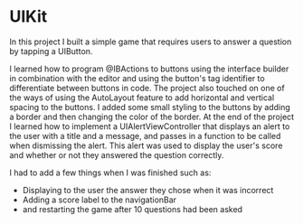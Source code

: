 # UIKit

In this project I built a simple game that requires users to answer a question by tapping a UIButton.

I learned how to program @IBActions to buttons using the interface builder in combination with the editor and using 
the button's tag identifier to differentiate between buttons in code. The project also touched on one of the ways of 
using the AutoLayout feature to add horizontal and vertical spacing to the buttons. I added some small styling to the 
buttons by adding a border and then changing the color of the border. At the end of the project I learned how to implement
a UIAlertViewController that displays an alert to the user with a title and a message, and passes in a function to be called 
when dismissing the alert. This alert was used to display the user's score and whether or not they answered the question 
correctly.

I had to add a few things when I was finished such as:

 - Displaying to the user the answer they chose when it was incorrect
 - Adding a score label to the navigationBar
 - and restarting the game after 10 questions had been asked


